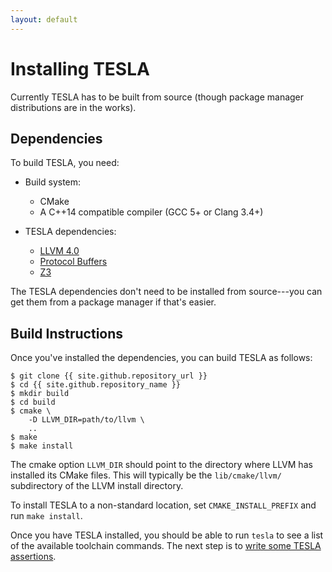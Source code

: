 ```yaml
---
layout: default
---
```


# Installing TESLA

Currently TESLA has to be built from source (though package manager
distributions are in the works).

## Dependencies

To build TESLA, you need:

* Build system:
  * CMake
  * A C++14 compatible compiler (GCC 5+ or Clang 3.4+)

* TESLA dependencies:
  * [LLVM 4.0][llvm]
  * [Protocol Buffers][protobuf]
  * [Z3][z3]

The TESLA dependencies don't need to be installed from source---you can get them
from a package manager if that's easier.

## Build Instructions

Once you've installed the dependencies, you can build TESLA as follows:

```shell_session
$ git clone {{ site.github.repository_url }}
$ cd {{ site.github.repository_name }}
$ mkdir build
$ cd build
$ cmake \
    -D LLVM_DIR=path/to/llvm \
    ..
$ make
$ make install
```

The cmake option `LLVM_DIR` should point to the directory where LLVM has
installed its CMake files. This will typically be the `lib/cmake/llvm/`
subdirectory of the LLVM install directory.

To install TESLA to a non-standard location, set `CMAKE_INSTALL_PREFIX` and run
`make install`.

Once you have TESLA installed, you should be able to run `tesla` to see a list
of the available toolchain commands. The next step is to [write some TESLA
assertions](programming).

[protobuf]: https://developers.google.com/protocol-buffers/
[z3]: https://github.com/Z3Prover/z3
[llvm]: http://llvm.org/
